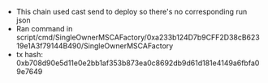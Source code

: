 - This chain used cast send to deploy so there's no corresponding run json
- Ran command in script/cmd/SingleOwnerMSCAFactory/0xa233b124D7b9CFF2D38cB62319e1A3f79144B490/SingleOwnerMSCAFactory
- tx hash: 0xb708d90e5d11e0e2bb1af353b873ea0c8692db9d61d181e4149a6fbfa09e7649
